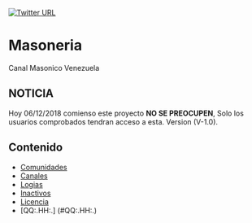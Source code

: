 [![Twitter URL](https://img.shields.io/twitter/url/http/shields.io.svg?style=social)](https://www.twitter.com/hackhit)
# Masoneria
Canal Masonico Venezuela

## NOTICIA
Hoy 06/12/2018 comienso este proyecto **NO SE PREOCUPEN**, Solo los usuarios comprobados tendran acceso a esta. Version (V-1.0).

## Contenido

* [Comunidades](#comunidades)
* [Canales](#canales)
* [Logias](#otros-temas)
* [Inactivos](#inactivos-o-enlaces-expirados)
* [Licencia](#licencia)
* [QQ:.HH:.] (#QQ:.HH:.)
